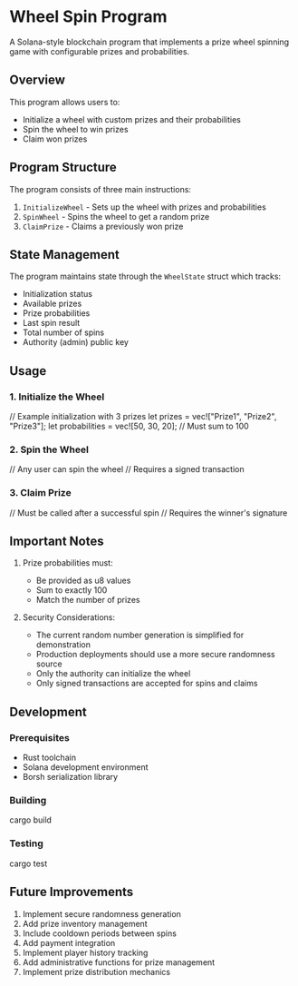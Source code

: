 # Wheel Spin Program

A Solana-style blockchain program that implements a prize wheel spinning game with configurable prizes and probabilities.

## Overview

This program allows users to:
- Initialize a wheel with custom prizes and their probabilities
- Spin the wheel to win prizes
- Claim won prizes

## Program Structure

The program consists of three main instructions:
1. `InitializeWheel` - Sets up the wheel with prizes and probabilities
2. `SpinWheel` - Spins the wheel to get a random prize
3. `ClaimPrize` - Claims a previously won prize

## State Management

The program maintains state through the `WheelState` struct which tracks:
- Initialization status
- Available prizes
- Prize probabilities
- Last spin result
- Total number of spins
- Authority (admin) public key

## Usage

### 1. Initialize the Wheel

// Example initialization with 3 prizes
let prizes = vec!["Prize1", "Prize2", "Prize3"];
let probabilities = vec![50, 30, 20]; // Must sum to 100

### 2. Spin the Wheel

// Any user can spin the wheel
// Requires a signed transaction

### 3. Claim Prize

// Must be called after a successful spin
// Requires the winner's signature

## Important Notes

1. Prize probabilities must:
   - Be provided as u8 values
   - Sum to exactly 100
   - Match the number of prizes

2. Security Considerations:
   - The current random number generation is simplified for demonstration
   - Production deployments should use a more secure randomness source
   - Only the authority can initialize the wheel
   - Only signed transactions are accepted for spins and claims

## Development

### Prerequisites
- Rust toolchain
- Solana development environment
- Borsh serialization library

### Building
cargo build

### Testing
cargo test

## Future Improvements

1. Implement secure randomness generation
2. Add prize inventory management
3. Include cooldown periods between spins
4. Add payment integration
5. Implement player history tracking
6. Add administrative functions for prize management
7. Implement prize distribution mechanics
